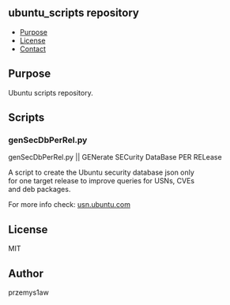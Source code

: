 ## ubuntu_scripts repository

- [Purpose](#purpose)
- [License](#license)
- [Contact](#contact)

## Purpose

Ubuntu scripts repository. 

## Scripts

### genSecDbPerRel.py

genSecDbPerRel.py || GENerate SECurity DataBase PER RELease  

A script to create the Ubuntu security database json only  
for one target release to improve queries for USNs, CVEs  
and deb packages.  
  
For more info check: [usn.ubuntu.com](]https://usn.ubuntu.com)  
  
## License
  
MIT
  
## Author
  
przemys1aw